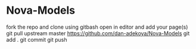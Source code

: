 # Nova-Models
fork the repo and clone using gitbash
open in editor and add your page(s)
git pull upstream master https://github.com/dan-adekoya/Nova-Models
git add .
git commit
git push 
